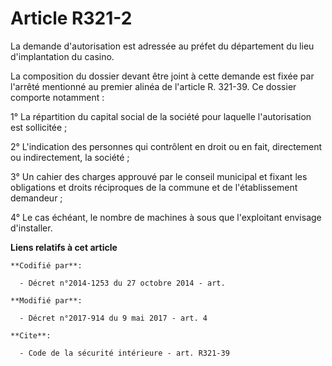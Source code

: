 # Article R321-2

La demande d'autorisation est adressée au préfet du département du lieu d'implantation du casino. 

La composition du dossier devant être joint à cette demande est fixée par l'arrêté mentionné au premier alinéa de l'article
R. 321-39. Ce dossier comporte notamment : 

1° La répartition du capital social de la société pour laquelle l'autorisation est sollicitée ; 

2° L'indication des personnes qui contrôlent en droit ou en fait, directement ou indirectement, la société ; 

3° Un cahier des charges approuvé par le conseil municipal et fixant les obligations et droits réciproques de la commune et
de l'établissement demandeur ; 

4° Le cas échéant, le nombre de machines à sous que l'exploitant envisage d'installer.

**Liens relatifs à cet article**

	**Codifié par**:

	  - Décret n°2014-1253 du 27 octobre 2014 - art.

	**Modifié par**:

	  - Décret n°2017-914 du 9 mai 2017 - art. 4

	**Cite**:

	  - Code de la sécurité intérieure - art. R321-39
